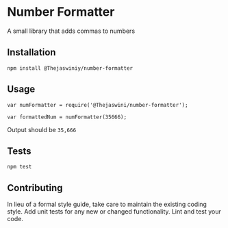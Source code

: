 Number Formatter
=========

A small library that adds commas to numbers

## Installation

  `npm install @Thejaswiniy/number-formatter`

## Usage

    var numFormatter = require('@Thejaswini/number-formatter');

    var formattedNum = numFormatter(35666);


  Output should be `35,666`


## Tests

  `npm test`

## Contributing

In lieu of a formal style guide, take care to maintain the existing coding style. Add unit tests for any new or changed functionality. Lint and test your code.